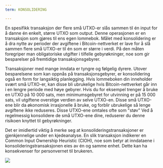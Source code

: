 ```yaml
---
term: KONSOLIDERING

---
```

En spesifikk transaksjon der flere små UTXO-er slås sammen til én input for å danne én enkelt, større UTXO som output. Denne operasjonen er en transaksjon som gjøres til ens egen lommebok. Målet med konsolidering er å dra nytte av perioder der avgiftene i Bitcoin-nettverket er lave for å slå sammen flere små UTXO-er til én som er større i verdi. På den måten foregriper man obligatoriske utgifter i tilfelle gebyrøkninger, noe som gir besparelser på fremtidige transaksjonsgebyrer.

Transaksjoner med mange inndata er tyngre og følgelig dyrere. Utover besparelsene som kan oppnås på transaksjonsgebyrer, er konsolidering også en form for langsiktig planlegging. Hvis lommeboken din inneholder svært små UTXO-er, kan disse bli ubrukelige hvis Bitcoin-nettverket går inn i en lengre periode med høye gebyrer. Hvis du for eksempel trenger å bruke en UTXO på 10 000 sats, men minimumsgebyret for utvinning er på 15 000 sats, vil utgiftene overstige verdien av selve UTXO-en. Disse små UTXO-ene blir da økonomisk irrasjonelle å bruke, og forblir ubrukelige så lenge avgiftene ikke reduseres. Disse UTXO-ene omtales ofte som "støv" Ved å regelmessig konsolidere de små UTXO-ene dine, reduserer du denne risikoen knyttet til gebyrøkninger.

Det er imidlertid viktig å merke seg at konsolideringstransaksjoner er gjenkjennelige under en kjedeanalyse. En slik transaksjon indikerer en Common Input Ownership Heuristic (CIOH), noe som betyr at inndataene i konsolideringstransaksjonen eies av én og samme enhet. Dette kan ha konsekvenser for personvernet til brukeren.

![](../../dictionnaire/assets/7.webp)
